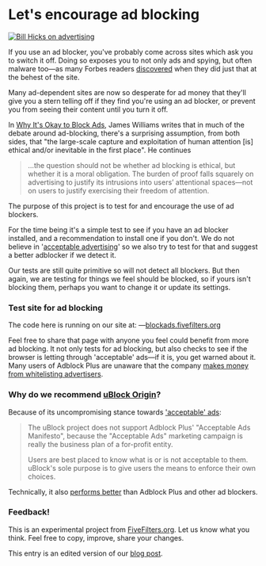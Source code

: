 # Let's encourage ad blocking

[![Bill Hicks on advertising](https://img.youtube.com/vi/aMN8REGJXaA/0.jpg)](https://www.youtube.com/watch?v=aMN8REGJXaA)

If you use an ad blocker, you've probably come across sites which ask you to switch it off. Doing so exposes you to not only ads and spying, but often malware too&mdash;as many Forbes readers [discovered](https://www.schneier.com/blog/archives/2016/02/the_ads_vs_ad_b.html) when they did just that at the behest of the site.

Many ad-dependent sites are now so desperate for ad money that they'll give you a stern telling off if they find you're using an ad blocker, or prevent you from seeing their content until you turn it off.

In [Why It's Okay to Block Ads](http://blog.practicalethics.ox.ac.uk/2015/10/why-its-ok-to-block-ads/), James Williams writes that in much of the debate around ad-blocking, there's a surprising assumption, from both sides, that "the large-scale capture and exploitation of human attention [is] ethical and/or inevitable in the first place".  He continues

<blockquote>...the question should not be whether ad blocking is ethical, but whether it is a moral obligation. The burden of proof falls squarely on advertising to justify its intrusions into users’ attentional spaces&mdash;not on users to justify exercising their freedom of attention.</blockquote>

The purpose of this project is to test for and encourage the use of ad blockers. 

For the time being it's a simple test to see if you have an ad blocker installed, and a recommendation to install one if you don't. We do not believe in '[acceptable advertising](https://github.com/fivefilters/block-ads/wiki/There-are-no-acceptable-ads)' so we also try to test for that and suggest a better adblocker if we detect it. 

Our tests are still quite primitive so will not detect all blockers. But then again, we are testing for things we feel should be blocked, so if yours isn't blocking them, perhaps you want to change it or update its settings. 

### Test site for ad blocking

The code here is running on our site at: &mdash;[blockads.fivefilters.org](https://blockads.fivefilters.org)

Feel free to share that page with anyone you feel could benefit from more ad blocking. It not only tests for ad blocking, but also checks to see if the browser is letting through 'acceptable' ads&mdash;if it is, you get warned about it. Many users of Adblock Plus  are unaware that the company [makes money from whitelisting advertisers](http://www.engadget.com/2016/02/12/rip-adblock-plus/).

### Why do we recommend [uBlock Origin](https://github.com/gorhill/uBlock)?

Because of its uncompromising stance towards ['acceptable' ads](https://github.com/gorhill/uBlock/blob/master/MANIFESTO.md):

<blockquote><p>The uBlock project does not support Adblock Plus' "Acceptable Ads Manifesto", because the "Acceptable Ads" marketing campaign is really the business plan of a for-profit entity.</p>

<p>Users are best placed to know what is or is not acceptable to them. uBlock's sole purpose is to give users the means to enforce their own choices.</p></blockquote>

Technically, it also [performs better](https://github.com/gorhill/uBlock#performance) than Adblock Plus and other ad blockers.

### Feedback!

This is an experimental project from [FiveFilters.org](http://fivefilters.org). Let us know what you think. Feel free to copy, improve, share your changes.

This entry is an edited version of our [blog post](http://blog.fivefilters.org/post/140421322122/lets-encourage-ad-blocking).
